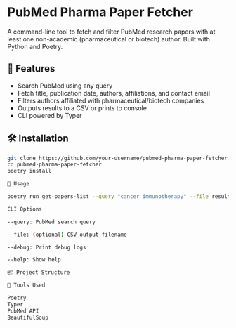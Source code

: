 ﻿# PubMed Pharma Paper Fetcher

A command-line tool to fetch and filter PubMed research papers with at least one non-academic (pharmaceutical or biotech) author. Built with Python and Poetry.

## 🔧 Features

- Search PubMed using any query
- Fetch title, publication date, authors, affiliations, and contact email
- Filters authors affiliated with pharmaceutical/biotech companies
- Outputs results to a CSV or prints to console
- CLI powered by Typer

## 🛠️ Installation

```bash
git clone https://github.com/your-username/pubmed-pharma-paper-fetcher.git
cd pubmed-pharma-paper-fetcher
poetry install

🚀 Usage

poetry run get-papers-list --query "cancer immunotherapy" --file results.csv

CLI Options

--query: PubMed search query

--file: (optional) CSV output filename

--debug: Print debug logs

--help: Show help

📦 Project Structure

🤖 Tools Used

Poetry
Typer
PubMed API
BeautifulSoup